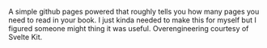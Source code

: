 A simple github pages powered that roughly tells you how many pages you need to read in your book. I just kinda needed to make this for myself but I figured someone might thing it was useful. Overengineering courtesy of Svelte Kit.

